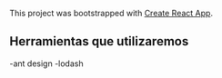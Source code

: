 This project was bootstrapped with [Create React App](https://github.com/facebook/create-react-app).

## Herramientas que utilizaremos

-ant design
-lodash


